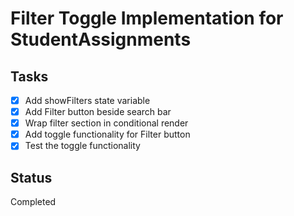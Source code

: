 # Filter Toggle Implementation for StudentAssignments

## Tasks
- [x] Add showFilters state variable
- [x] Add Filter button beside search bar
- [x] Wrap filter section in conditional render
- [x] Add toggle functionality for Filter button
- [x] Test the toggle functionality

## Status
Completed
